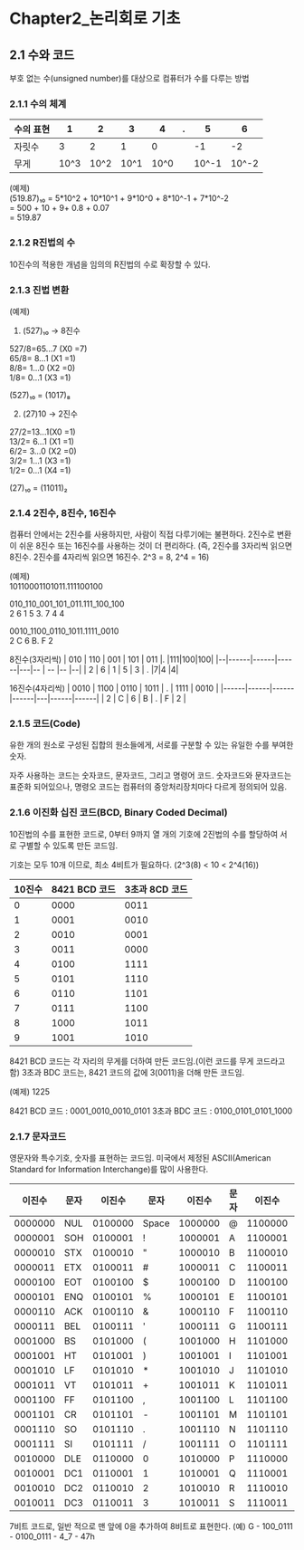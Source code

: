 # Chapter2_논리회로 기초

2.1 수와 코드
---
부호 없는 수(unsigned number)를 대상으로 컴퓨터가 수를 다루는 방법

### 2.1.1 수의 체계

| 수의 표현 | 1    | 2    | 3    | 4 |. | 5|6 |
|-----------|------|------|------|---|-- | -- |-- |
| 자릿수    | 3    | 2    | 1    | 0 |  |-1|-2 |
| 무게      | 10^3 | 10^2 | 10^1 | 10^0 |  |10^-1 | 10^-2|

(예제)  
(519.87)₁₀ = 5\*10^2  +  10\*10^1  +  9\*10^0 + 8\*10^-1 + 7\*10^-2  
= 500 + 10 + 9+ 0.8 + 0.07  
= 519.87


### 2.1.2 R진법의 수

10진수의 적용한 개념을 임의의 R진법의 수로 확장할 수 있다.

### 2.1.3 진법 변환

(예제)  
1) (527)₁₀ → 8진수  

527/8=65...7 (X0 =7)  
65/8= 8...1 (X1 =1)   
8/8= 1...0 (X2 =0)   
1/8= 0...1 (X3 =1)

(527)₁₀ = (1017)₈

2) (27)10 → 2진수  

27/2=13...1(X0 =1)  
13/2= 6...1 (X1 =1)  
6/2= 3...0 (X2 =0)  
3/2= 1...1 (X3 =1)  
1/2= 0...1 (X4 =1)  

(27)₁₀ = (11011)₂

### 2.1.4 2진수, 8진수, 16진수
컴퓨터 안에서는 2진수를 사용하지만, 사람이 직접 다루기에는 불편하다. 2진수로 변환이 쉬운 8진수 또는 16진수를 사용하는 것이 더 편리하다. (즉, 2진수를 3자리씩 읽으면 8진수. 2진수를 4자리씩 읽으면 16진수. 2^3 = 8, 2^4 = 16)

(예제)  
10110001101011.111100100  


010_110_001_101_011.111_100_100   
2 6 1 5 3. 7 4 4

0010_1100_0110_1011.1111_0010   
2 C 6 B. F 2

8진수(3자리씩)
| 010 | 110 | 001 | 101 | 011 |. |111|100|100|
|--|------|------|------|---|-- | -- |-- |--|
| 2    | 6    | 1    | 5    | 3 | . |7|4 |4|


16진수(4자리씩)
| 0010 | 1100 | 0110 | 1011 | . | 1111 | 0010 |
|------|------|------|------|---|------|------|
| 2    | C    | 6    | B    | . | F    | 2    |

### 2.1.5 코드(Code)
 유한 개의 원소로 구성된 집합의 원소들에게, 서로를 구분할 수 있는 유일한 수를 부여한 숫자.

 자주 사용하는 코드는 숫자코드, 문자코드, 그리고 명령어 코드. 숫자코드와 문자코드는 표준화 되어있으나, 명령오 코드는 컴퓨터의 중앙처리장치마다 다르게 정의되어 있음.


 ### 2.1.6 이진화 십진 코드(BCD, Binary Coded Decimal)
 10진법의 수를 표현한 코드로, 0부터 9까지 열 개의 기호에 2진법의 수를 할당하여 서로 구별할 수 있도록 만든 코드임. 

 기호는 모두 10개 이므로, 최소 4비트가 필요하다. (2^3(8)  < 10 < 2^4(16))

 | 10진수 | 8421 BCD 코드 | 3초과 8CD 코드 |
|--------|---------------|----------------|
| 0      | 0000          | 0011           |
| 1      | 0001          | 0010           |
| 2      | 0010          | 0001           |
| 3      | 0011          | 0000           |
| 4      | 0100          | 1111           |
| 5      | 0101          | 1110           |
| 6      | 0110          | 1101           |
| 7      | 0111          | 1100           |
| 8      | 1000          | 1011           |
| 9      | 1001          | 1010           |

 8421 BCD 코드는  각 자리의 무게를 더하여 만든 코드임.(이런 코드를 무게 코드라고 함)
 3초과 BDC 코드는, 8421 코드의 값에 3(0011)을 더해 만든 코드임. 

 (예제)  1225
 
8421 BCD 코드 : 0001_0010_0010_0101
3초과 BDC 코드 : 0100_0101_0101_1000

 ### 2.1.7 문자코드
 영문자와 특수기호, 숫자를 표현하는 코드임. 미국에서 제정된 ASCII(American Standard for Information Interchange)를 많이 사용한다.

 | 이진수 | 문자 | 이진수 | 문자 | 이진수 | 문자 | 이진수 | 문자 |
|--------|-------|--------|-------|--------|-------|--------|-------|
| 0000000| NUL   | 0100000| Space | 1000000| @     | 1100000| `     |
| 0000001| SOH   | 0100001| !     | 1000001| A     | 1100001| a     |
| 0000010| STX   | 0100010| "     | 1000010| B     | 1100010| b     |
| 0000011| ETX   | 0100011| #     | 1000011| C     | 1100011| c     |
| 0000100| EOT   | 0100100| $     | 1000100| D     | 1100100| d     |
| 0000101| ENQ   | 0100101| %     | 1000101| E     | 1100101| e     |
| 0000110| ACK   | 0100110| &     | 1000110| F     | 1100110| f     |
| 0000111| BEL   | 0100111| '     | 1000111| G     | 1100111| g     |
| 0001000| BS    | 0101000| (     | 1001000| H     | 1101000| h     |
| 0001001| HT    | 0101001| )     | 1001001| I     | 1101001| i     |
| 0001010| LF    | 0101010| *     | 1001010| J     | 1101010| j     |
| 0001011| VT    | 0101011| +     | 1001011| K     | 1101011| k     |
| 0001100| FF    | 0101100| ,     | 1001100| L     | 1101100| l     |
| 0001101| CR    | 0101101| -     | 1001101| M     | 1101101| m     |
| 0001110| SO    | 0101110| .     | 1001110| N     | 1101110| n     |
| 0001111| SI    | 0101111| /     | 1001111| O     | 1101111| o     |
| 0010000| DLE   | 0110000| 0     | 1010000| P     | 1110000| p     |
| 0010001| DC1   | 0110001| 1     | 1010001| Q     | 1110001| q     |
| 0010010| DC2   | 0110010| 2     | 1010010| R     | 1110010| r     |
| 0010011| DC3   | 0110011| 3     | 1010011| S     | 1110011| s    

7비트 코드로, 일반 적으로 맨 앞에 0을 추가하여 8비트로 표현한다. 
(예) G - 100_0111 - 0100_0111 - 4_7 - 47h